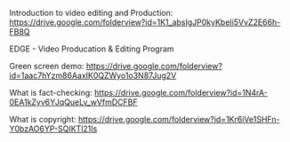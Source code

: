 Introduction to video editing and Production:
https://drive.google.com/folderview?id=1K1_absIgJP0kyKbeIi5VvZ2E66h-FB8Q



EDGE - Video Producation & Editing Program


Green screen demo:
https://drive.google.com/folderview?id=1aac7hYzm86AaxIK0QZWyo1o3N87Jug2V


What is fact-checking:
https://drive.google.com/folderview?id=1N4rA-0EA1kZyv6YJqQueLv_wVfmDCFBF


What is copyright:
https://drive.google.com/folderview?id=1Kr6iVe1SHFn-Y0bzAO6YP-SQIKTl21Is
















